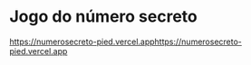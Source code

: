 # Jogo do número secreto
https://numerosecreto-pied.vercel.apphttps://numerosecreto-pied.vercel.app
